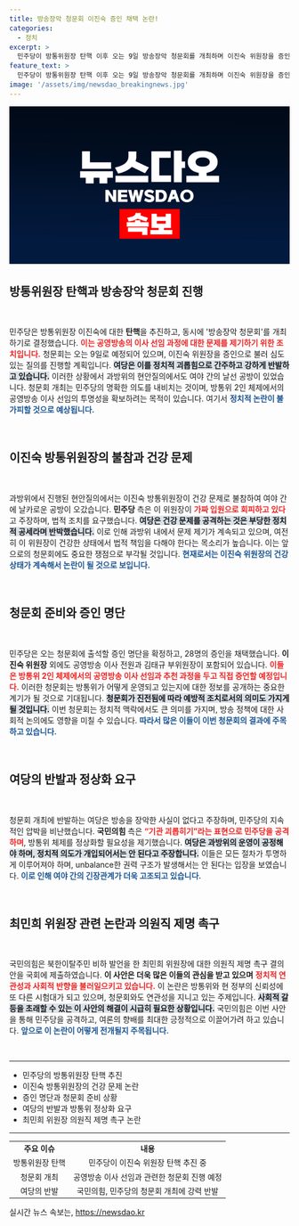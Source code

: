 ```yaml
---
title: 방송장악 청문회 이진숙 증인 채택 논란!
categories:
  - 정치
excerpt: >
  민주당이 방통위원장 탄핵 이후 오는 9일 방송장악 청문회를 개최하며 이진숙 위원장을 증인으로 소환합니다. 여당의 반발 속에서 공영방송 이사 선임 과정을 철저히 이끌어낼 계획이죠. 이 현안이 어떻게 전개될지 주목됩니다!
feature_text: >
  민주당이 방통위원장 탄핵 이후 오는 9일 방송장악 청문회를 개최하며 이진숙 위원장을 증인으로 소환합니다. 여당의 반발 속에서 공영방송 이사 선임 과정을 철저히 이끌어낼 계획이죠. 이 현안이 어떻게 전개될지 주목됩니다!
image: '/assets/img/newsdao_breakingnews.jpg'
---
```


<p><img src="/assets/img/newsdao_breakingnews.jpg" alt="bookingtag 속보" /></p>

<h2>방통위원장 탄핵과 방송장악 청문회 진행</h2>

<p data-ke-size="size16">&nbsp;</p>

<p>민주당은 방통위원장 이진숙에 대한 <b>탄핵</b>을 추진하고, 동시에 '방송장악 청문회'를 개최하기로 결정했습니다. <b><span style="color: #ee2323;">이는 공영방송의 이사 선임 과정에 대한 문제를 제기하기 위한 조치입니다.</span></b> 청문회는 오는 9일로 예정되어 있으며, 이진숙 위원장을 증인으로 불러 심도 있는 질의를 진행할 계획입니다. <b><span style="background-color: #21538527;">여당은 이를 정치적 괴롭힘으로 간주하고 강하게 반발하고 있습니다.</span></b> 이러한 상황에서 과방위의 현안질의에서도 여야 간의 날선 공방이 있었습니다. 청문회 개최는 민주당의 명확한 의도를 내비치는 것이며, 방통위 2인 체제에서의 공영방송 이사 선임의 투명성을 확보하려는 목적이 있습니다. 여기서 <b><span style="color: #1a5490;">정치적 논란이 불가피할 것으로 예상됩니다.</span></b></p>

<p data-ke-size="size16">&nbsp;</p>

<h2>이진숙 방통위원장의 불참과 건강 문제</h2>

<p data-ke-size="size16">&nbsp;</p>

<p>과방위에서 진행된 현안질의에서는 이진숙 방통위원장이 건강 문제로 불참하여 여야 간에 날카로운 공방이 오갔습니다. <b>민주당</b> 측은 이 위원장이 <b><span style="color: #ee2323;">가짜 입원으로 회피하고 있다</span></b>고 주장하며, 법적 조치를 요구했습니다. <b><span style="background-color: #21538527;">여당은 건강 문제를 공격하는 것은 부당한 정치적 공세라며 반박했습니다.</span></b> 이로 인해 과방위 내에서 문제 제기가 계속되고 있으며, 여전히 이 위원장이 건강한 상태에서 법적 책임을 다해야 한다는 목소리가 높습니다. 이는 앞으로의 청문회에도 중요한 쟁점으로 부각될 것입니다. <b><span style="color: #1a5490;">현재로서는 이진숙 위원장의 건강 상태가 계속해서 논란이 될 것으로 보입니다.</span></b></p>

<p data-ke-size="size16">&nbsp;</p>

<h2>청문회 준비와 증인 명단</h2>

<p data-ke-size="size16">&nbsp;</p>

<p>민주당은 오는 청문회에 출석할 증인 명단을 확정하고, 28명의 증인을 채택했습니다. <b>이진숙 위원장</b> 외에도 공영방송 이사 전원과 김태규 부위원장이 포함되어 있습니다. <b><span style="color: #ee2323;">이들은 방통위 2인 체제에서의 공영방송 이사 선임과 추천 과정을 두고 직접 증언할 예정입니다.</span></b> 이러한 청문회는 방통위가 어떻게 운영되고 있는지에 대한 정보를 공개하는 중요한 계기가 될 것으로 기대됩니다. <b><span style="background-color: #21538527;">청문회가 진전됨에 따라 예방적 조치로서의 의미도 가지게 될 것입니다.</span></b> 이번 청문회는 정치적 맥락에서도 큰 의미를 가지며, 방송 정책에 대한 사회적 논의에도 영향을 미칠 수 있습니다. <b><span style="color: #1a5490;">따라서 많은 이들이 이번 청문회의 결과에 주목하고 있습니다.</span></b></p>

<p data-ke-size="size16">&nbsp;</p>

<h2>여당의 반발과 정상화 요구</h2>

<p data-ke-size="size16">&nbsp;</p>

<p>청문회 개최에 반발하는 여당은 방송을 장악한 사실이 없다고 주장하며, 민주당의 지속적인 압박을 비난했습니다. <b>국민의힘</b> 측은 <b><span style="color: #ee2323;">“기관 괴롭히기”라는 표현으로 민주당을 공격하며</span></b>, 방통위 체제를 정상화할 필요성을 제기했습니다. <b><span style="background-color: #21538527;">여당은 과방위의 운영이 공정해야 하며, 정치적 의도가 개입되어서는 안 된다고 주장합니다.</span></b> 이들은 모든 절차가 투명하게 이루어져야 하며, unbalance한 권력 구조가 발생해서는 안 된다는 입장을 보였습니다. <b><span style="color: #1a5490;">이로 인해 여야 간의 긴장관계가 더욱 고조되고 있습니다.</span></b></p>

<p data-ke-size="size16">&nbsp;</p>

<h2>최민희 위원장 관련 논란과 의원직 제명 촉구</h2>

<p data-ke-size="size16">&nbsp;</p>

<p>국민의힘은 북한이탈주민 비하 발언을 한 최민희 위원장에 대한 의원직 제명 촉구 결의안을 국회에 제출하였습니다. <b>이 사안은 더욱 많은 이들의 관심을 받고 있으며</b> <b><span style="color: #ee2323;">정치적 연관성과 사회적 반향을 불러일으키고 있습니다.</span></b> 이 논란은 방통위와 현 정부의 신뢰성에 또 다른 시험대가 되고 있으며, 청문회와도 연관성을 지니고 있는 주제입니다. <b><span style="background-color: #21538527;">사회적 갈등을 초래할 수 있는 이 사안의 해결이 시급히 필요한 상황입니다.</span></b> 국민의힘은 이번 사안을 통해 민주당을 공격하고, 여론의 향배를 최대한 긍정적으로 이끌어가려 하고 있습니다. <b><span style="color: #1a5490;">앞으로 이 논란이 어떻게 전개될지 주목됩니다.</span></b></p>

<p data-ke-size="size16">&nbsp;</p>

<hr>

<ul>
    <li>민주당의 방통위원장 탄핵 추진</li>
    <li>이진숙 방통위원장의 건강 문제 논란</li>
    <li>증인 명단과 청문회 준비 상황</li>
    <li>여당의 반발과 방통위 정상화 요구</li>
    <li>최민희 위원장 의원직 제명 촉구 논란</li>
</ul>

<hr>

<table style="width: 100%; border-collapse: collapse;">
    <tr>
        <td style="text-align: center; height: 17px;"><b>주요 이슈</b></td>
        <td style="text-align: center; height: 17px;"><b>내용</b></td>
    </tr>
    <tr>
        <td style="text-align: center;">방통위원장 탄핵</td>
        <td style="text-align: center;">민주당이 이진숙 위원장 탄핵 추진 중</td>
    </tr>
    <tr>
        <td style="text-align: center;">청문회 개최</td>
        <td style="text-align: center;">공영방송 이사 선임과 관련한 청문회 진행 예정</td>
    </tr>
    <tr>
        <td style="text-align: center;">여당의 반발</td>
        <td style="text-align: center;">국민의힘, 민주당의 청문회 개최에 강력 반발</td>
    </tr>
</table>
실시간 뉴스 속보는, <a href="https://newsdao.kr" rel="dofollow">https://newsdao.kr</a>


